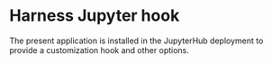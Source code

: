 # Harness Jupyter hook

The present application is installed in the JupyterHub deployment to provide a customization hook and other options.